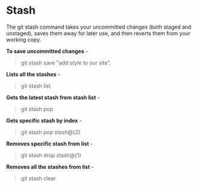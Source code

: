 # Stash

The git stash command takes your uncommitted changes (both staged and unstaged), saves them away for later use, and then reverts them from your working copy.

**To save uncommitted changes** - 
> git stash save "add style to our site".

**Lists all the stashes** -
> git stash list

**Gets the latest stash from stash list** -
> git stash pop

**Gets specific stash by index** -
> git stash pop stash@{2}

**Removes specific stash from list** -
> git stash drop stash@{1}

**Removes all the stashes from list** -
> git stash clear
